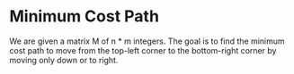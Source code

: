 # Minimum Cost Path

We are given a matrix M of n * m integers. The goal is to find the minimum cost path to move from the top-left
corner to the bottom-right corner by moving only down or to right.
